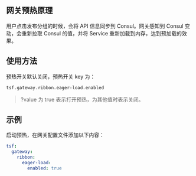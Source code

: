 ## 网关预热原理

用户点击发布分组的时候，会将 API 信息同步到 Consul。网关感知到 Consul 变动，会重新拉取 Consul 的值，并将 Service 重新加载到内存，达到预加载的效果。



## 使用方法

预热开关默认关闭，预热开关 key 为：

```
tsf.gateway.ribbon.eager-load.enabled
```

>?value 为 true 表示打开预热，为其他值时表示关闭。

## 示例

启动预热，在网关配置文件添加以下内容：

```yaml
tsf:
  gateway:
    ribbon:
      eager-load:
        enabled: true
```

